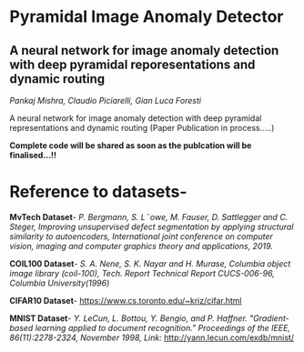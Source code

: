 # Pyramidal Image Anomaly Detector
## A neural network for image anomaly detection with deep pyramidal reporesentations and dynamic routing
*Pankaj Mishra, Claudio Piciarelli, Gian Luca Foresti*

A neural network for image anomaly detection with deep pyramidal representations and dynamic routing (Paper Publication in process.....)

**Complete code will be shared as soon as the publcation will be finalised...!!**


# Reference to datasets-
**MvTech Dataset**- *P. Bergmann, S. L¨owe, M. Fauser, D. Sattlegger and C. Steger, Improving unsupervised defect segmentation by applying structural similarity to autoencoders, International joint conference on computer vision, imaging and computer graphics theory and applications, 2019.*

**COIL100 Dataset**- *S. A. Nene, S. K. Nayar and H. Murase, Columbia object image library (coil-100), Tech. Report Technical Report CUCS-006-96, Columbia University(1996)*

**CIFAR10 Dataset**- https://www.cs.toronto.edu/~kriz/cifar.html

**MNIST Dataset**- *Y. LeCun, L. Bottou, Y. Bengio, and P. Haffner. "Gradient-based learning applied to document recognition." Proceedings of the IEEE, 86(11):2278-2324, November 1998, Link:* http://yann.lecun.com/exdb/mnist/
